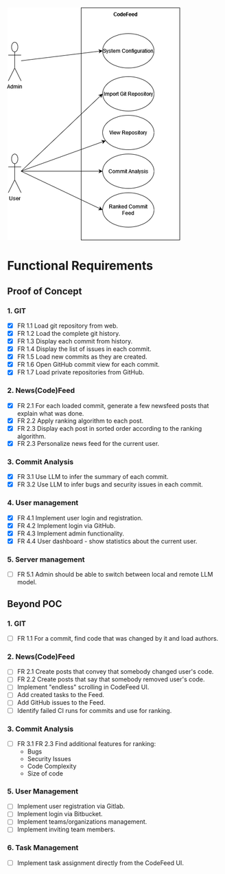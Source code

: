 ![Usecase](usecase.png)
# Functional Requirements
## Proof of Concept
### 1. GIT
 - [x] FR 1.1 Load git repository from web.
 - [x] FR 1.2  Load the complete git history.
 - [x] FR 1.3 Display each commit from history.
 - [x] FR 1.4 Display the list of issues in each commit.
 - [x] FR 1.5 Load new commits as they are created.
 - [x] FR 1.6 Open GitHub commit view for each commit.
 - [x] FR 1.7 Load private repositories from GitHub.
### 2. News(Code)Feed
 - [x] FR 2.1 For each loaded commit, generate a few newsfeed posts that explain what was done.
 - [x] FR 2.2 Apply ranking algorithm to each post.
 - [x] FR 2.3 Display each post in sorted order according to the ranking algorithm.
 - [x] FR 2.3 Personalize news feed for the current user.
### 3. Commit Analysis
 - [x] FR 3.1 Use LLM to infer the summary of each commit.
 - [x] FR 3.2 Use LLM to infer bugs and security issues in each commit.
### 4. User management
- [x] FR 4.1 Implement user login and registration.
- [x] FR 4.2 Implement login via GitHub.
- [x] FR 4.3 Implement admin functionality.
- [x] FR 4.4 User dashboard - show statistics about the current user.
### 5. Server management
- [ ] FR 5.1 Admin should be able to switch between local and remote LLM model.

## Beyond POC
### 1. GIT
 - [ ] FR 1.1 For a commit, find code that was changed by it and load authors.
### 2. News(Code)Feed
 - [ ] FR 2.1 Create posts that convey that somebody changed user's code.
 - [ ] FR 2.2 Create posts that say that somebody removed user's code.
 - [ ] Implement "endless" scrolling in CodeFeed UI.
 - [ ] Add created tasks to the Feed.
 - [ ] Add GitHub issues to the Feed.
 - [ ] Identify failed CI runs for commits and use for ranking.
### 3. Commit Analysis
 - [ ] FR 3.1 FR 2.3 Find additional features for ranking:
     - Bugs
     - Security Issues
     - Code Complexity
     - Size of code
### 5. User Management
 - [ ] Implement user registration via Gitlab.
 - [ ] Implement login via Bitbucket.
 - [ ] Implement teams/organizations management.
 - [ ] Implement inviting team members.
### 6. Task Management
 - [ ] Implement task assignment directly from the CodeFeed UI.